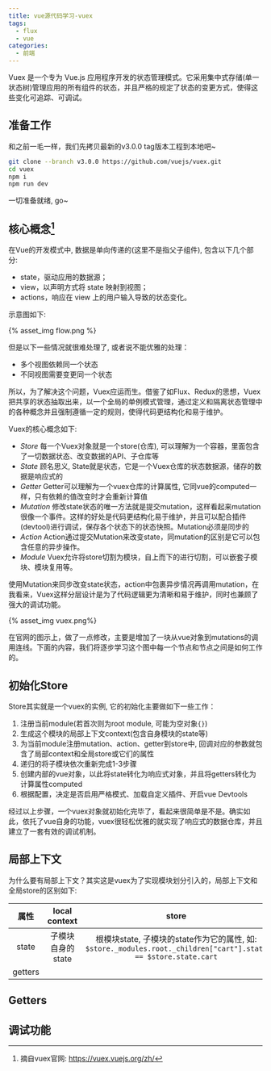 ```yaml
---
title: vue源代码学习-vuex
tags:
  - flux
  - vue
categories:
  - 前端
---
```


Vuex 是一个专为 Vue.js 应用程序开发的状态管理模式。它采用集中式存储(单一状态树)管理应用的所有组件的状态，并且严格的规定了状态的变更方式，使得这些变化可追踪、可调试。

## 准备工作

和之前一毛一样，我们先拷贝最新的v3.0.0 tag版本工程到本地吧~

```bash
git clone --branch v3.0.0 https://github.com/vuejs/vuex.git
cd vuex
npm i
npm run dev
```
一切准备就绪, go~

## 核心概念[^1]

在Vue的开发模式中, 数据是单向传递的(这里不是指父子组件), 包含以下几个部分:

* state，驱动应用的数据源；
* view，以声明方式将 state 映射到视图；
* actions，响应在 view 上的用户输入导致的状态变化。

示意图如下: 

{% asset_img flow.png %}

但是以下一些情况就很难处理了, 或者说不能优雅的处理：

* 多个视图依赖同一个状态
* 不同视图需要变更同一个状态

所以，为了解决这个问题，Vuex应运而生。借鉴了如Flux、Redux的思想，Vuex把共享的状态抽取出来，以一个全局的单例模式管理，通过定义和隔离状态管理中的各种概念并且强制遵循一定的规则，使得代码更结构化和易于维护。

Vuex的核心概念如下:

* $Store$ 每一个Vuex对象就是一个store(仓库), 可以理解为一个容器，里面包含了一切数据状态、改变数据的API、子仓库等
* $State$ 顾名思义, State就是状态，它是一个Vuex仓库的状态数据源，储存的数据是响应式的
* $Getter$ Getter可以理解为一个vuex仓库的计算属性, 它同vue的computed一样，只有依赖的值改变时才会重新计算值
* $Mutation$ 修改state状态的唯一方法就是提交mutation，这样看起来mutation很像一个事件。这样的好处是代码更结构化易于维护，并且可以配合插件(devtool)进行调试，保存各个状态下的状态快照。Mutation必须是同步的
* $Action$ Action通过提交Mutation来改变state，同mutation的区别是它可以包含任意的异步操作。
* $Module$ Vuex允许将store切割为模块，自上而下的进行切割，可以嵌套子模块、模块复用等。

使用Mutation来同步改变state状态，action中包裹异步情况再调用mutation，在我看来，Vuex这样分层设计是为了代码逻辑更为清晰和易于维护，同时也兼顾了强大的调试功能。

{% asset_img vuex.png%}

在官网的图示上，做了一点修改，主要是增加了一块从vue对象到mutations的调用连线。下面的内容，我们将逐步学习这个图中每一个节点和节点之间是如何工作的。

## 初始化Store

Store其实就是一个vuex的实例, 它的初始化主要做如下一些工作：

1. 注册当前module(若首次则为root module, 可能为空对象`{}`)
2. 生成这个模块的局部上下文context(包含自身模块的state等)
3. 为当前module注册mutation、action、getter到store中, 回调对应的参数就包含了局部context和全局store或它们的属性
4. 递归的将子模块依次重新完成1-3步骤
5. 创建内部的vue对象，以此将state转化为响应式对象，并且将getters转化为计算属性computed
6. 根据配置，决定是否启用严格模式、加载自定义插件、开启vue Devtools



经过以上步骤，一个vuex对象就初始化完毕了，看起来很简单是不是。确实如此，依托了vue自身的功能，vuex很轻松优雅的就实现了响应式的数据仓库，并且建立了一套有效的调试机制。

## 局部上下文

为什么要有局部上下文？其实这是vuex为了实现模块划分引入的，局部上下文和全局store的区别如下:

| 属性 | local context | store | 
| :---: | :---: | :---: | 
| state | 子模块自身的state | 根模块state, 子模块的state作为它的属性, 如: `$store._modules.root._children["cart"].state == $store.state.cart`|
| getters | 


## Getters



## 调试功能


[^1]: 摘自vuex官网: https://vuex.vuejs.org/zh/